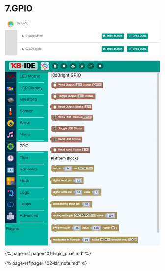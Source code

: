 # 7.GPIO

![](../../.gitbook/assets/image%20%2886%29.png)

![](../../.gitbook/assets/image%20%28108%29.png)

{% page-ref page="01-logic\_pixel.md" %}

{% page-ref page="02-ldr\_note.md" %}



